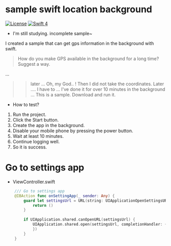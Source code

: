 # sample swift location background


[![License](http://img.shields.io/badge/License-MIT-green.svg?style=flat)](https://github.com/ClintJang/sample-swift-location-background/blob/master/LICENSE) [![Swift 4](https://img.shields.io/badge/swift-4.0-orange.svg?style=flat)](https://swift.org) 

- I'm still studying. incomplete sample~

I created a sample that can get gps information in the background with swift.

> How do you make GPS available in the background for a long time? Suggest a way.

...

>>later ...
Oh, my God.. ! Then I did not take the coordinates.
Later .... I have to ...
I've done it for over 10 minutes in the background ...
This is a sample.
Download and run it.

- How to test?
1. Run the project.
2. Click the Start button.
3. Create the app in the background.
4. Disable your mobile phone by pressing the power button.
5. Wait at least 10 minutes.
6. Continue logging well.
7. So it is success.


# Go to settings app
- ViewController.swift
```swift 
	/// Go to settings app
	@IBAction func onSettingApp(_ sender: Any) {
        guard let settingsUrl = URL(string: UIApplicationOpenSettingsURLString) else {
            return ()
        }
        
        if UIApplication.shared.canOpenURL(settingsUrl) {
            UIApplication.shared.open(settingsUrl, completionHandler: { (_) in
            })
        }
    }
```
